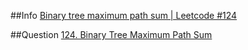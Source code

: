 ##Info
[Binary tree maximum path sum | Leetcode #124](https://www.youtube.com/watch?v=TO5zsKtc1Ic&list=PLEJXowNB4kPzqcnf9CnjEcgP7r5LaSijB&index=14)

##Question
[124. Binary Tree Maximum Path Sum](https://leetcode.com/problems/binary-tree-maximum-path-sum/)